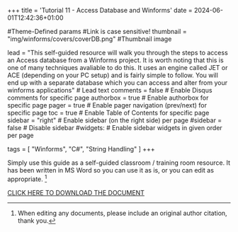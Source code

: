 +++
title = 'Tutorial 11 - Access Database and Winforms'
date = 2024-06-01T12:42:36+01:00

#Theme-Defined params
#Link is case sensitive!
thumbnail = "img/winforms/covers/coverDB.png" #Thumbnail image

lead = "This self-guided resource will walk you through the steps to access an Access database from a Winforms project.  It is worth noting that this is one of many techniques avaliable to do this.  It uses an engine called JET or ACE (depending on your PC setup) and is fairly simple to follow.  You will end up with a separate database which you can access and alter from your winforms applications" # Lead text
comments = false # Enable Disqus comments for specific page
authorbox = true # Enable authorbox for specific page
pager = true # Enable pager navigation (prev/next) for specific page
toc = true # Enable Table of Contents for specific page
sidebar = "right" # Enable sidebar (on the right side) per page
#sidebar = false # Disable sidebar 
#widgets: # Enable sidebar widgets in given order per page

tags = [ "Winforms", "C#", "String Handling" ]
+++

<!-- #How to quickly get a winforms app up and running-->
Simply use this guide as a self-guided classroom / training room resource.  It has been written in MS Word so you can use it as is, or you can edit  as appropriate. [^*]

[CLICK HERE TO DOWNLOAD THE DOCUMENT](https://drive.google.com/drive/folders/1oOsAh_PeEvV3D1GkWkywDwv1IRppVVQv?usp=sharing)

[^*]: When editing any documents, please include an original author citation, thank you. 




